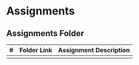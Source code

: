 # Assignments
##  Assignments Folder

|   #   | Folder Link | Assignment Description |
| :---: | ----------- | ---------------------- |
|       |             |                        |
